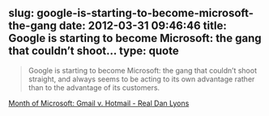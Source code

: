 slug: google-is-starting-to-become-microsoft-the-gang
date: 2012-03-31 09:46:46
title: Google is starting to become Microsoft: the gang that couldn’t shoot...
type: quote
---

> Google is starting to become Microsoft: the gang that couldn’t shoot straight, and always seems to be acting to its own advantage rather than to the advantage of its customers.

[Month of Microsoft: Gmail v. Hotmail - Real Dan Lyons](http://www.realdanlyons.com/blog/2012/03/30/month-of-microsoft-gmail-v-hotmail/)
